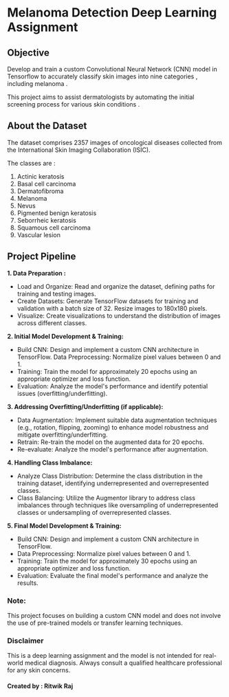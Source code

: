 # Melanoma Detection Deep Learning Assignment 

## Objective 

Develop and train a custom Convolutional Neural Network (CNN) model in Tensorflow to accurately classify skin images into nine categories , including melanoma .

This project aims to assist dermatologists by automating the initial screening process for various skin conditions .

## About the Dataset 

The dataset comprises 2357 images of oncological diseases collected from the International Skin Imaging Collaboration (ISIC).

The classes are : 

1. Actinic keratosis
2. Basal cell carcinoma
3. Dermatofibroma
4. Melanoma
5. Nevus
6. Pigmented benign keratosis
7. Seborrheic keratosis
8. Squamous cell carcinoma
9. Vascular lesion

## Project Pipeline 

<b>1. Data Preparation :</b>

* Load and Organize: Read and organize the dataset, defining paths for training and testing images.
* Create Datasets: Generate TensorFlow datasets for training and validation with a batch size of 32. Resize images to 180x180 pixels.
* Visualize: Create visualizations to understand the distribution of images across different classes.

<b>2. Initial Model Development & Training:</b>

* Build CNN: Design and implement a custom CNN architecture in TensorFlow.
Data Preprocessing: Normalize pixel values between 0 and 1.
* Training: Train the model for approximately 20 epochs using an appropriate optimizer and loss function.
* Evaluation: Analyze the model's performance and identify potential issues (overfitting/underfitting).

<b>3. Addressing Overfitting/Underfitting (if applicable):</b>

* Data Augmentation: Implement suitable data augmentation techniques (e.g., rotation, flipping, zooming) to enhance model robustness and mitigate overfitting/underfitting.
* Retrain: Re-train the model on the augmented data for 20 epochs.
* Re-evaluate: Analyze the model's performance after augmentation.

<b>4. Handling Class Imbalance:</b>

* Analyze Class Distribution: Determine the class distribution in the training dataset, identifying underrepresented and overrepresented classes.
* Class Balancing: Utilize the Augmentor library to address class imbalances through techniques like oversampling of underrepresented classes or undersampling of overrepresented classes.

<b>5. Final Model Development & Training:</b>

* Build CNN: Design and implement a custom CNN architecture in TensorFlow.
* Data Preprocessing: Normalize pixel values between 0 and 1.
* Training: Train the model for approximately 30 epochs using an appropriate optimizer and loss function.
* Evaluation: Evaluate the final model's performance and analyze the results.

### Note: 

This project focuses on building a custom CNN model and does not involve the use of pre-trained models or transfer learning techniques.

### Disclaimer
This is a deep learning assignment and the model is not intended for real-world medical diagnosis. Always consult a qualified healthcare professional for any skin concerns.

#### Created by : Ritwik Raj 
